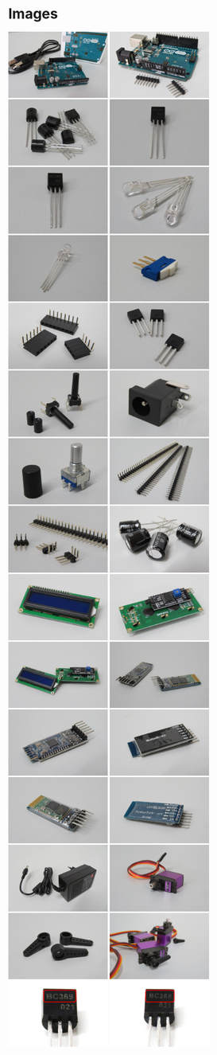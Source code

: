# Images

[<img src="https://raw.githubusercontent.com/deltarobotone/image_database/master/electronic_parts/electronic_parts%20(1).PNG" width="200">](https://raw.githubusercontent.com/deltarobotone/image_database/master/electronic_parts/electronic_parts%20(1).PNG)
[<img src="https://raw.githubusercontent.com/deltarobotone/image_database/master/electronic_parts/electronic_parts%20(2).PNG" width="200">](https://raw.githubusercontent.com/deltarobotone/image_database/master/electronic_parts/electronic_parts%20(2).PNG)
[<img src="https://raw.githubusercontent.com/deltarobotone/image_database/master/electronic_parts/electronic_parts%20(3).PNG" width="200">](https://raw.githubusercontent.com/deltarobotone/image_database/master/electronic_parts/electronic_parts%20(3).PNG)
[<img src="https://raw.githubusercontent.com/deltarobotone/image_database/master/electronic_parts/electronic_parts%20(4).PNG" width="200">](https://raw.githubusercontent.com/deltarobotone/image_database/master/electronic_parts/electronic_parts%20(4).PNG)
[<img src="https://raw.githubusercontent.com/deltarobotone/image_database/master/electronic_parts/electronic_parts%20(5).PNG" width="200">](https://raw.githubusercontent.com/deltarobotone/image_database/master/electronic_parts/electronic_parts%20(5).PNG)
[<img src="https://raw.githubusercontent.com/deltarobotone/image_database/master/electronic_parts/electronic_parts%20(6).PNG" width="200">](https://raw.githubusercontent.com/deltarobotone/image_database/master/electronic_parts/electronic_parts%20(6).PNG)
[<img src="https://raw.githubusercontent.com/deltarobotone/image_database/master/electronic_parts/electronic_parts%20(7).PNG" width="200">](https://raw.githubusercontent.com/deltarobotone/image_database/master/electronic_parts/electronic_parts%20(7).PNG)
[<img src="https://raw.githubusercontent.com/deltarobotone/image_database/master/electronic_parts/electronic_parts%20(8).PNG" width="200">](https://raw.githubusercontent.com/deltarobotone/image_database/master/electronic_parts/electronic_parts%20(8).PNG)
[<img src="https://raw.githubusercontent.com/deltarobotone/image_database/master/electronic_parts/electronic_parts%20(9).PNG" width="200">](https://raw.githubusercontent.com/deltarobotone/image_database/master/electronic_parts/electronic_parts%20(9).PNG)
[<img src="https://raw.githubusercontent.com/deltarobotone/image_database/master/electronic_parts/electronic_parts%20(10).PNG" width="200">](https://raw.githubusercontent.com/deltarobotone/image_database/master/electronic_parts/electronic_parts%20(10).PNG)
[<img src="https://raw.githubusercontent.com/deltarobotone/image_database/master/electronic_parts/electronic_parts%20(11).PNG" width="200">](https://raw.githubusercontent.com/deltarobotone/image_database/master/electronic_parts/electronic_parts%20(11).PNG)
[<img src="https://raw.githubusercontent.com/deltarobotone/image_database/master/electronic_parts/electronic_parts%20(12).PNG" width="200">](https://raw.githubusercontent.com/deltarobotone/image_database/master/electronic_parts/electronic_parts%20(12).PNG)
[<img src="https://raw.githubusercontent.com/deltarobotone/image_database/master/electronic_parts/electronic_parts%20(13).PNG" width="200">](https://raw.githubusercontent.com/deltarobotone/image_database/master/electronic_parts/electronic_parts%20(13).PNG)
[<img src="https://raw.githubusercontent.com/deltarobotone/image_database/master/electronic_parts/electronic_parts%20(14).PNG" width="200">](https://raw.githubusercontent.com/deltarobotone/image_database/master/electronic_parts/electronic_parts%20(14).PNG)
[<img src="https://raw.githubusercontent.com/deltarobotone/image_database/master/electronic_parts/electronic_parts%20(15).PNG" width="200">](https://raw.githubusercontent.com/deltarobotone/image_database/master/electronic_parts/electronic_parts%20(15).PNG)
[<img src="https://raw.githubusercontent.com/deltarobotone/image_database/master/electronic_parts/electronic_parts%20(16).PNG" width="200">](https://raw.githubusercontent.com/deltarobotone/image_database/master/electronic_parts/electronic_parts%20(16).PNG)
[<img src="https://raw.githubusercontent.com/deltarobotone/image_database/master/electronic_parts/electronic_parts%20(17).PNG" width="200">](https://raw.githubusercontent.com/deltarobotone/image_database/master/electronic_parts/electronic_parts%20(17).PNG)
[<img src="https://raw.githubusercontent.com/deltarobotone/image_database/master/electronic_parts/electronic_parts%20(18).PNG" width="200">](https://raw.githubusercontent.com/deltarobotone/image_database/master/electronic_parts/electronic_parts%20(18).PNG)
[<img src="https://raw.githubusercontent.com/deltarobotone/image_database/master/electronic_parts/electronic_parts%20(19).PNG" width="200">](https://raw.githubusercontent.com/deltarobotone/image_database/master/electronic_parts/electronic_parts%20(19).PNG)
[<img src="https://raw.githubusercontent.com/deltarobotone/image_database/master/electronic_parts/electronic_parts%20(20).PNG" width="200">](https://raw.githubusercontent.com/deltarobotone/image_database/master/electronic_parts/electronic_parts%20(20).PNG)
[<img src="https://raw.githubusercontent.com/deltarobotone/image_database/master/electronic_parts/electronic_parts%20(21).PNG" width="200">](https://raw.githubusercontent.com/deltarobotone/image_database/master/electronic_parts/electronic_parts%20(21).PNG)
[<img src="https://raw.githubusercontent.com/deltarobotone/image_database/master/electronic_parts/electronic_parts%20(22).PNG" width="200">](https://raw.githubusercontent.com/deltarobotone/image_database/master/electronic_parts/electronic_parts%20(22).PNG)
[<img src="https://raw.githubusercontent.com/deltarobotone/image_database/master/electronic_parts/electronic_parts%20(23).PNG" width="200">](https://raw.githubusercontent.com/deltarobotone/image_database/master/electronic_parts/electronic_parts%20(23).PNG)
[<img src="https://raw.githubusercontent.com/deltarobotone/image_database/master/electronic_parts/electronic_parts%20(24).PNG" width="200">](https://raw.githubusercontent.com/deltarobotone/image_database/master/electronic_parts/electronic_parts%20(24).PNG)
[<img src="https://raw.githubusercontent.com/deltarobotone/image_database/master/electronic_parts/electronic_parts%20(25).PNG" width="200">](https://raw.githubusercontent.com/deltarobotone/image_database/master/electronic_parts/electronic_parts%20(25).PNG)
[<img src="https://raw.githubusercontent.com/deltarobotone/image_database/master/electronic_parts/electronic_parts%20(26).PNG" width="200">](https://raw.githubusercontent.com/deltarobotone/image_database/master/electronic_parts/electronic_parts%20(26).PNG)
[<img src="https://raw.githubusercontent.com/deltarobotone/image_database/master/electronic_parts/electronic_parts%20(27).PNG" width="200">](https://raw.githubusercontent.com/deltarobotone/image_database/master/electronic_parts/electronic_parts%20(27).PNG)
[<img src="https://github.com/deltarobotone/image_database/blob/master/electronic_parts/electronic_parts%20(28).png" width="200">](https://raw.githubusercontent.com/deltarobotone/image_database/master/electronic_parts/electronic_parts%20(28).png)
[<img src="https://raw.githubusercontent.com/deltarobotone/image_database/master/electronic_parts/electronic_parts%20(29).PNG" width="200">](https://raw.githubusercontent.com/deltarobotone/image_database/master/electronic_parts/electronic_parts%20(29).PNG)
[<img src="https://github.com/deltarobotone/image_database/blob/master/electronic_parts/electronic_parts%20(30).PNG" width="200">](https://raw.githubusercontent.com/deltarobotone/image_database/master/electronic_parts/electronic_parts%20(30).PNG)
